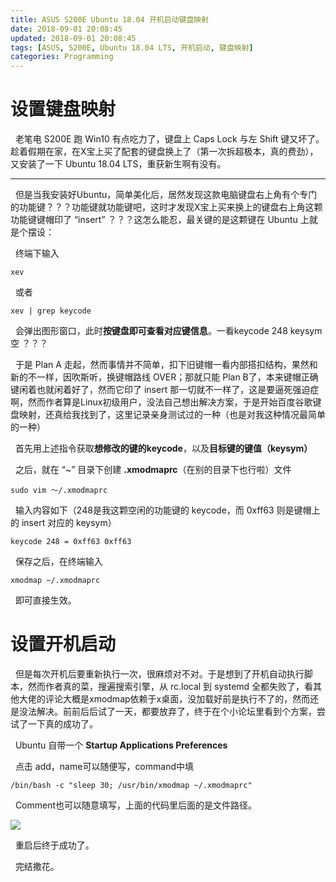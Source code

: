 ```yaml
---
title: ASUS S200E Ubuntu 18.04 开机启动键盘映射
date: 2018-09-01 20:08:45
updated: 2018-09-01 20:08:45
tags: [ASUS, S200E, Ubuntu 18.04 LTS, 开机启动, 键盘映射]
categories: Programming
---
```


# 设置键盘映射

&nbsp;&nbsp;老笔电 S200E 跑 Win10 有点吃力了，键盘上 Caps Lock 与左 Shift 键又坏了。趁着假期在家，在X宝上买了配套的键盘换上了（第一次拆超极本，真的费劲），又安装了一下 Ubuntu 18.04 LTS，重获新生啊有没有。
***
&nbsp;&nbsp;但是当我安装好Ubuntu，简单美化后，居然发现这款电脑键盘右上角有个专门的功能键？？？功能键就功能键吧，这时才发现X宝上买来换上的键盘右上角这颗功能键键帽印了 “insert” ？？？这怎么能忍，最关键的是这颗键在 Ubuntu 上就是个摆设：

&nbsp;&nbsp;终端下输入 
```
xev
```
&nbsp;&nbsp;或者
```
xev | grep keycode
```
&nbsp;&nbsp;会弹出图形窗口，此时**按键盘即可查看对应键信息**。一看keycode 248 keysym空 ？？？

&nbsp;&nbsp;于是 Plan A 走起，然而事情并不简单，扣下旧键帽一看内部搭扣结构，果然和新的不一样，因吹斯听，换键帽路线 OVER；那就只能 Plan B了，本来键帽正确键闲着也就闲着好了，然而它印了 insert 那一切就不一样了，这是要逼死强迫症啊，然而作者算是Linux初级用户，没法自己想出解决方案，于是开始百度谷歌键盘映射，还真给我找到了，这里记录亲身测试过的一种（也是对我这种情况最简单的一种）

&nbsp;&nbsp;首先用上述指令获取**想修改的键的keycode**，以及**目标键的键值（keysym）**

&nbsp;&nbsp;之后，就在 “~” 目录下创建 **.xmodmaprc**（在别的目录下也行啦）文件
```
sudo vim ～/.xmodmaprc
```
&nbsp;&nbsp;输入内容如下（248是我这颗空闲的功能键的 keycode，而 0xff63 则是键帽上的 insert 对应的 keysym）
```
keycode 248 = 0xff63 0xff63
```
&nbsp;&nbsp;保存之后，在终端输入
```
xmodmap ~/.xmodmaprc
```
&nbsp;&nbsp;即可直接生效。

# 设置开机启动

&nbsp;&nbsp;但是每次开机后要重新执行一次，很麻烦对不对。于是想到了开机自动执行脚本，然而作者真的菜，搜遍搜索引擎，从 rc.local 到 systemd 全都失败了，看其他大佬的评论大概是xmodmap依赖于x桌面，没加载好前是执行不了的，然而还是没法解决。前前后后试了一天，都要放弃了，终于在个小论坛里看到个方案，尝试了一下真的成功了。

&nbsp;&nbsp;Ubuntu 自带一个 **Startup Applications Preferences**

&nbsp;&nbsp;点击 add，name可以随便写，command中填
```
/bin/bash -c "sleep 30; /usr/bin/xmodmap ~/.xmodmaprc"
```
&nbsp;&nbsp;Comment也可以随意填写，上面的代码里后面的是文件路径。

![](https://s1.ax1x.com/2018/09/01/PxVtPg.png)

&nbsp;&nbsp;重启后终于成功了。

&nbsp;&nbsp;完结撒花。
